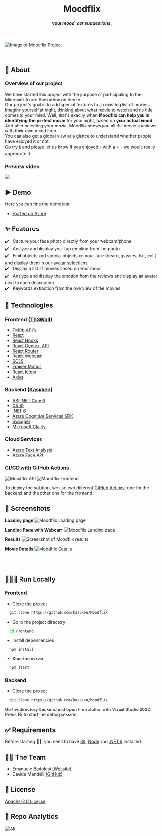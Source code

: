 <h1 align="center">Moodflix</h1>
<h5 align="center">your mood, our suggestions.</h5><br/>

![Image of Moodflix Project](https://cdn.jsdelivr.net/gh/Th3Wall/assets-cdn/Moodflix/Moodflix_Backdrop_Placeholder.png)

<br/>

## 🎯 About

### Overview of our project
We have started this project with the purpose of participating to the Microsoft Azure Hackathon on dev.to.<br />
Our project's goal is to add special features to an existing list of movies.<br />
Imagine yourself at night, thinking about what movie to watch and no title comes to your mind. Well, that's exactly when **Moodflix can help you in identifying the perfect movie** for your night, based on **your actual mood**. <br />
And after selecting your movie, Moodflix shows you all the movie's reviews with their own mood icon. <br />
You can also get a global view at a glance to understand whether people have enjoyed it or not.<br />
Go try it and please let us know if you enjoyed it with a ⭐️ - we would really appreciate it.<br />

### Preview video
![](https://user-images.githubusercontent.com/2757486/155729585-e89b35be-3799-435e-9de3-bd48bd8ed69d.gif)


## ▶️ Demo

Here you can find the demo link:

- [Hosted on Azure](https://moodflix.th3wall.codes)

## :sparkles: Features

:heavy_check_mark: &nbsp;&nbsp;Capture your face photo directly from your webcam/phone<br />
:heavy_check_mark: &nbsp;&nbsp;Analyze and display your top emotion from the photo<br />
:heavy_check_mark: &nbsp;&nbsp;Find objects and special objects on your face (beard, glasses, hat, ect.) and display them in our avatar selections<br />
:heavy_check_mark: &nbsp;&nbsp;Display a list of movies based on your mood<br />
:heavy_check_mark: &nbsp;&nbsp;Analyze and display the emotion from the reviews and display an avatar next to each description<br />
:heavy_check_mark: &nbsp;&nbsp;Keywords extraction from the overview of the movies<br />

## :rocket: Technologies

### Frontend ([Th3Wall](https://github.com/Th3Wall))
- [TMDb API's](https://www.themoviedb.org/)
- [React](https://reactjs.org/)
- [React Hooks](https://reactjs.org/docs/hooks-intro.html)
- [React Context API](https://reactjs.org/docs/context.html)
- [React Router](https://reactrouter.com/web/guides/quick-start)
- [React Webcam](https://www.npmjs.com/package/react-webcam)
- [SCSS](https://sass-lang.com/)
- [Framer Motion](https://www.framer.com/motion/)
- [React Icons](https://react-icons.github.io/react-icons/)
- [Axios](https://www.npmjs.com/package/axios)

### Backend ([Kasuken](https://github.com/Kasuken))
- [ASP.NET Core 6](https://dotnet.microsoft.com/en-us/apps/aspnet)
- [C# 10](https://docs.microsoft.com/en-us/dotnet/csharp/)
- [.NET 6](https://dotnet.microsoft.com/en-us/learn/dotnet/what-is-dotnet)
- [Azure Cognitive Services SDK](https://azure.microsoft.com/en-us/services/cognitive-services/)
- [Swagger](https://swagger.io/)
- [Microsoft Clarity](https://clarity.microsoft.com/)

### Cloud Services
- [Azure Text Analysis](https://azure.microsoft.com/en-us/services/cognitive-services/text-analytics/#overview)
- [Azure Face API](https://azure.microsoft.com/en-us/services/cognitive-services/face/#overview)

### CI/CD with GitHub Actions

![Moodflix API](https://github.com/kasuken/moodflix/actions/workflows/moodflix-api.yml/badge.svg)
![Moodflix Frontend](https://github.com/kasuken/moodflix/actions/workflows/moodflix-frontend.yml/badge.svg)

To deploy the solution, we use two different [GitHub Actions](https://github.com/kasuken/Moodflix/actions): one for the backend and the other one for the frontend.

## 📸 Screenshots

**Loading page**
![Moodflix Loading page](https://user-images.githubusercontent.com/2757486/155728648-e1526067-d45d-455f-978d-22b4608399d6.gif)
<br/>

**Landing Page with Webcam**
![Moodflix Landing page](https://user-images.githubusercontent.com/2757486/154629834-ae146ed5-4859-479b-94f3-9acb3d2aab2f.png)
<br/>

**Results**
![Screenshot of Moodflix results](https://user-images.githubusercontent.com/2757486/155727314-bd6cc96a-1c21-4e71-abcc-2abffca17896.png)
<br/>

**Movie Details**
![Moodflix Details](https://user-images.githubusercontent.com/2757486/155727548-64ffc6b4-1eaf-49b9-b30e-722b713b1a72.png)

<br/>

<br/>

## 👨🏻‍💻 Run Locally

### Frontend

- Clone the project

```bash
  git clone https://github.com/kasuken/Moodflix
```

- Go to the project directory

```bash
  cd Frontend
```

- Install dependencies

```bash
  npm install
```
- Start the server

```bash
  npm start
```

### Backend

- Clone the project

```bash
  git clone https://github.com/kasuken/Moodflix
```

Go the directory Backend and open the solution with Visual Studio 2022
Press F5 to start the debug session.

## :white_check_mark: Requirements

Before starting 🧑‍💻, you need to have [Git](https://git-scm.com), [Node](https://nodejs.org/en/) and [.NET 6](https://dotnet.microsoft.com/en-us/) installed.
<br/>

## 🧑‍💻 The Team
- Emanuele Bartolesi [(Website)](https://www.emanuelebartolesi.com)
- Davide Mandelli [(GitHub)](https://github.com/th3wall)

## 📝 License

[Apache-2.0 License](https://github.com/kasuken/Moodflix/blob/main/LICENSE)

## 🔮 Repo Analytics
![Alt](https://repobeats.axiom.co/api/embed/74af2c2e3aad026045cbc9ad32b1085d14efd06d.svg "Repobeats analytics image")

